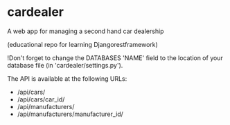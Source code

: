 cardealer
=========

A web app for managing a second hand car dealership

(educational repo for learning Djangorestframework)

!Don't forget to change the DATABASES 'NAME' field to the location of your database file (in 'cardealer/settings.py').

The API is available at the following URLs:
* /api/cars/
* /api/cars/car_id/
* /api/manufacturers/
* /api/manufacturers/manufacturer_id/
